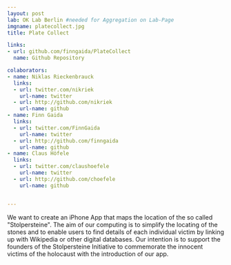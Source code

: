 ```yaml
---
layout: post
lab: OK Lab Berlin #needed for Aggregation on Lab-Page
imgname: platecollect.jpg
title: Plate Collect

links: 
- url: github.com/finngaida/PlateCollect 
  name: Github Repository

colaborators:
- name: Niklas Rieckenbrauck 
  links:
  - url: twitter.com/nikriek
    url-name: twitter
  - url: http://github.com/nikriek
    url-name: github
- name: Finn Gaida 
  links:
  - url: twitter.com/FinnGaida
    url-name: twitter
  - url: http://github.com/finngaida
    url-name: github
- name: Claus Höfele
  links:
  - url: twitter.com/claushoefele
    url-name: twitter
  - url: http://github.com/choefele
    url-name: github    


---
```


We want to create an iPhone App that maps the location of the so called "Stolpersteine". The aim of our computing is to simplify the locating of the stones and to enable users to find details of each individual victim by linking up with Wikipedia or other digital databases. Our intention is to support the founders of the Stolpersteine Initiative to commemorate the innocent victims of the holocaust with the introduction of our app.

